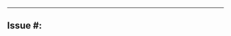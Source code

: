 ---

## Issue #<number>: <title>

**Scope:** <scope>

**Risk:** <risk>

**Relevant files:**
- <file1>
- <file2>

**Description:**
<description>

**Acceptance Criteria:**
- [ ] <criterion 1>
- [ ] <criterion 2>
- [ ] <criterion 3>
